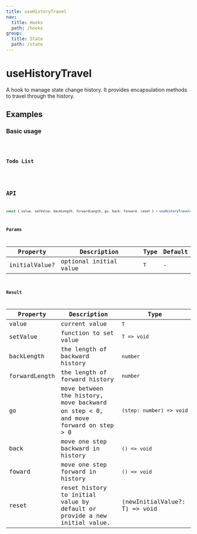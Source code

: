 ```yaml
---
title: useHistoryTravel
nav:
  title: Hooks
  path: /hooks
group:
  title: State
  path: /state
---
```


# useHistoryTravel

A hook to manage state change history. It provides encapsulation methods to travel through the history.

## Examples

### Basic usage

<code src="./demo/demo1.tsx" />

### Todo List

<code src="./demo/demo2.tsx" />

## API

```typescript
const { value, setValue, backLength, forwardLength, go, back, forward, reset } = useHistoryTravel<T>(initialValue?: T);
```

### Params

| Property      | Description            | Type | Default |
|---------------|------------------------|------|---------|
| initialValue? | optional initial value | `T`  | -       |

### Result

| Property      | Description                                                                       | Type                          |
|---------------|-----------------------------------------------------------------------------------|-------------------------------|
| value         | current value                                                                     | `T`                           |
| setValue      | function to set value                                                             | `T => void`                   |
| backLength    | the length of backward history                                                    | `number`                      |
| forwardLength | the length of forward history                                                     | `number`                      |
| go            | move between the history, move backward on step < 0，and move forward on step > 0 | `(step: number) => void`      |
| back          | move one step backward in history                                                 | `() => void`                  |
| foward        | move one step forward in history                                                  | `() => void`                  |
| reset         | reset history to initial value by default or provide a new initial value.         | (newInitialValue?: T) => void |
